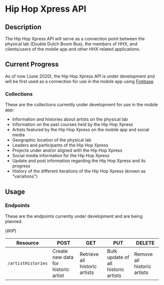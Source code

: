 # Hip Hop Xpress API

## Description
The Hip Hop Xpress API will serve as a connection point between the physical lab (Double Dutch Boom Bus), the members of HHX, and clients/users of the mobile app and other HHX related applications.

## Current Progress
As of now (June 2020), the Hip Hop Xpress API is under development and will be first used as a connection for use in the mobile app using [Firebase](https://firebase.google.com/).

### Collections
These are the collections currently under development for use in the mobile app:
* Information and histories about artists on the physical lab
* Information on the past courses held by the Hip Hop Xpress
* Artists featured by the Hip Hop Xpress on the mobile app and social media
* Geographic location of the physical lab
* Leaders and participants of the Hip Hop Xpress
* Projects under and/or aligned with the Hip Hop Xpress
* Social media information for the Hip Hop Xpress
* Update and post information regarding the Hip Hop Xpress and its progress
* History of the different iterations of the Hip Hop Xpress (known as "variations")

## Usage

### Endpoints
These are the endpoints currently under development and are being planned.

(*WIP*)

Resource | POST | GET | PUT | DELETE
---------|------|-----|-----|-------
`/artistHistories` | Create new data for historic artist | Retrieve all historic artists | Bulk update of all historic artists | Remove all historic artists


